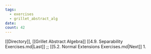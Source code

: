 ```yaml
---
tags:
  - exercises
  - grillet_abstract_alg
date:
count: 42
---
```

[[Directory]], [[Grillet Abstract Algebra]]
[[4.9. Separability Exercises.md|Last]] ;; [[5.2. Normal Extensions Exercises.md|Next]]
1. 